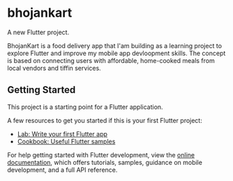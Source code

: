 # bhojankart

A new Flutter project.
<p>BhojanKart is a food delivery app that I'am building as a learning project to explore Flutter and improve my mobile app devloopment skills. The concept is based on connecting users with affordable, home-cooked meals from local vendors and tiffin services.</p>

## Getting Started

This project is a starting point for a Flutter application.

A few resources to get you started if this is your first Flutter project:

- [Lab: Write your first Flutter app](https://docs.flutter.dev/get-started/codelab)
- [Cookbook: Useful Flutter samples](https://docs.flutter.dev/cookbook)

For help getting started with Flutter development, view the
[online documentation](https://docs.flutter.dev/), which offers tutorials,
samples, guidance on mobile development, and a full API reference.
